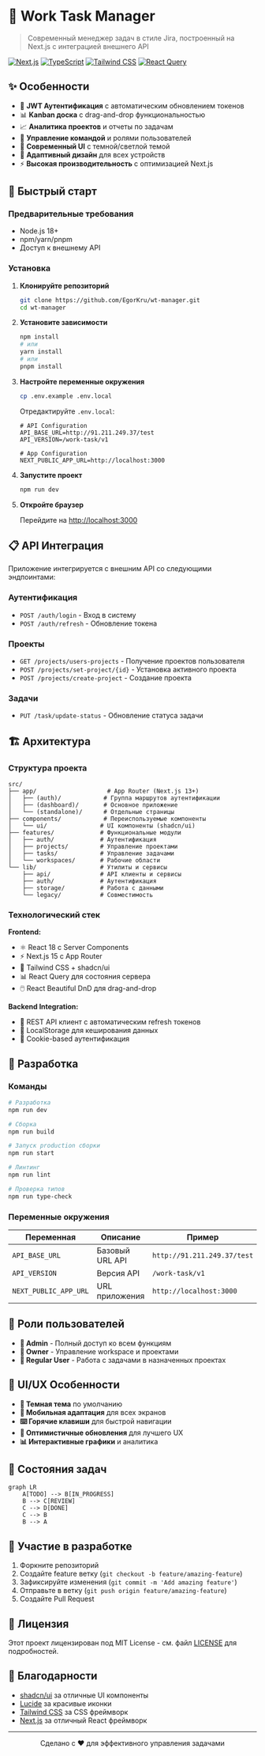 # 🎯 Work Task Manager

> Современный менеджер задач в стиле Jira, построенный на Next.js с интеграцией внешнего API

[![Next.js](https://img.shields.io/badge/Next.js-15-black?style=flat-square&logo=next.js)](https://nextjs.org/)
[![TypeScript](https://img.shields.io/badge/TypeScript-5.0-blue?style=flat-square&logo=typescript)](https://www.typescriptlang.org/)
[![Tailwind CSS](https://img.shields.io/badge/Tailwind-3.0-38B2AC?style=flat-square&logo=tailwind-css)](https://tailwindcss.com/)
[![React Query](https://img.shields.io/badge/React%20Query-5.0-FF4154?style=flat-square&logo=react-query)](https://tanstack.com/query)

## ✨ Особенности

- 🔐 **JWT Аутентификация** с автоматическим обновлением токенов
- 📊 **Kanban доска** с drag-and-drop функциональностью
- 📈 **Аналитика проектов** и отчеты по задачам
- 👥 **Управление командой** и ролями пользователей
- 🎨 **Современный UI** с темной/светлой темой
- 📱 **Адаптивный дизайн** для всех устройств
- ⚡ **Высокая производительность** с оптимизацией Next.js

## 🚀 Быстрый старт

### Предварительные требования

- Node.js 18+ 
- npm/yarn/pnpm
- Доступ к внешнему API

### Установка

1. **Клонируйте репозиторий**
   ```bash
   git clone https://github.com/EgorKru/wt-manager.git
   cd wt-manager
   ```

2. **Установите зависимости**
   ```bash
   npm install
   # или
   yarn install
   # или
   pnpm install
   ```

3. **Настройте переменные окружения**
   ```bash
   cp .env.example .env.local
   ```
   
   Отредактируйте `.env.local`:
   ```env
   # API Configuration
   API_BASE_URL=http://91.211.249.37/test
   API_VERSION=/work-task/v1
   
   # App Configuration
   NEXT_PUBLIC_APP_URL=http://localhost:3000
   ```

4. **Запустите проект**
   ```bash
   npm run dev
   ```

5. **Откройте браузер**
   
   Перейдите на [http://localhost:3000](http://localhost:3000)

## 📋 API Интеграция

Приложение интегрируется с внешним API со следующими эндпоинтами:

### Аутентификация
- `POST /auth/login` - Вход в систему
- `POST /auth/refresh` - Обновление токена

### Проекты
- `GET /projects/users-projects` - Получение проектов пользователя
- `POST /projects/set-project/{id}` - Установка активного проекта
- `POST /projects/create-project` - Создание проекта

### Задачи
- `PUT /task/update-status` - Обновление статуса задачи

## 🏗️ Архитектура

### Структура проекта

```
src/
├── app/                    # App Router (Next.js 13+)
│   ├── (auth)/            # Группа маршрутов аутентификации
│   ├── (dashboard)/       # Основное приложение
│   └── (standalone)/      # Отдельные страницы
├── components/            # Переиспользуемые компоненты
│   └── ui/               # UI компоненты (shadcn/ui)
├── features/             # Функциональные модули
│   ├── auth/             # Аутентификация
│   ├── projects/         # Управление проектами  
│   ├── tasks/            # Управление задачами
│   └── workspaces/       # Рабочие области
└── lib/                  # Утилиты и сервисы
    ├── api/              # API клиенты и сервисы
    ├── auth/             # Аутентификация
    ├── storage/          # Работа с данными
    └── legacy/           # Совместимость
```

### Технологический стек

**Frontend:**
- ⚛️ React 18 с Server Components
- ⚡ Next.js 15 с App Router
- 🎨 Tailwind CSS + shadcn/ui
- 📊 React Query для состояния сервера
- 🖱️ React Beautiful DnD для drag-and-drop

**Backend Integration:**
- 🔌 REST API клиент с автоматическим refresh токенов
- 💾 LocalStorage для кеширования данных
- 🍪 Cookie-based аутентификация

## 🔧 Разработка

### Команды

```bash
# Разработка
npm run dev

# Сборка
npm run build

# Запуск production сборки
npm run start

# Линтинг
npm run lint

# Проверка типов
npm run type-check
```

### Переменные окружения

| Переменная | Описание | Пример |
|------------|----------|---------|
| `API_BASE_URL` | Базовый URL API | `http://91.211.249.37/test` |
| `API_VERSION` | Версия API | `/work-task/v1` |
| `NEXT_PUBLIC_APP_URL` | URL приложения | `http://localhost:3000` |

## 👥 Роли пользователей

- **👑 Admin** - Полный доступ ко всем функциям
- **🏢 Owner** - Управление workspace и проектами
- **👤 Regular User** - Работа с задачами в назначенных проектах

## 🎨 UI/UX Особенности

- **🌙 Темная тема** по умолчанию
- **📱 Мобильная адаптация** для всех экранов
- **⌨️ Горячие клавиши** для быстрой навигации
- **🔄 Оптимистичные обновления** для лучшего UX
- **📊 Интерактивные графики** и аналитика

## 🔄 Состояния задач

```mermaid
graph LR
    A[TODO] --> B[IN_PROGRESS]
    B --> C[REVIEW]
    C --> D[DONE]
    C --> B
    B --> A
```

## 🤝 Участие в разработке

1. Форкните репозиторий
2. Создайте feature ветку (`git checkout -b feature/amazing-feature`)
3. Зафиксируйте изменения (`git commit -m 'Add amazing feature'`)
4. Отправьте в ветку (`git push origin feature/amazing-feature`)
5. Создайте Pull Request

## 📄 Лицензия

Этот проект лицензирован под MIT License - см. файл [LICENSE](LICENSE) для подробностей.

## 🙏 Благодарности

- [shadcn/ui](https://ui.shadcn.com/) за отличные UI компоненты
- [Lucide](https://lucide.dev/) за красивые иконки
- [Tailwind CSS](https://tailwindcss.com/) за CSS фреймворк
- [Next.js](https://nextjs.org/) за отличный React фреймворк

---

<div align="center">
  Сделано с ❤️ для эффективного управления задачами
</div>

